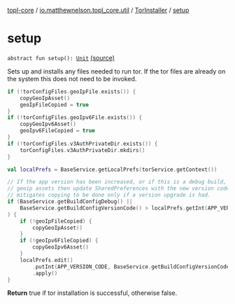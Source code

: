 [topl-core](../../index.md) / [io.matthewnelson.topl_core.util](../index.md) / [TorInstaller](index.md) / [setup](./setup.md)

# setup

`abstract fun setup(): `[`Unit`](https://kotlinlang.org/api/latest/jvm/stdlib/kotlin/-unit/index.html) [(source)](https://github.com/05nelsonm/TorOnionProxyLibrary-Android/blob/master/topl-core/src/main/java/io/matthewnelson/topl_core/util/TorInstaller.kt#L133)

Sets up and installs any files needed to run tor. If the tor files are already on
the system this does not need to be invoked.

``` kotlin
if (!torConfigFiles.geoIpFile.exists()) {
    copyGeoIpAsset()
    geoIpFileCopied = true
}
if (!torConfigFiles.geoIpv6File.exists()) {
    copyGeoIpv6Asset()
    geoIpv6FileCopied = true
}
if (!torConfigFiles.v3AuthPrivateDir.exists()) {
    torConfigFiles.v3AuthPrivateDir.mkdirs()
}

val localPrefs = BaseService.getLocalPrefs(torService.getContext())

// If the app version has been increased, or if this is a debug build, copy over
// geoip assets then update SharedPreferences with the new version code. This
// mitigates copying to be done only if a version upgrade is had.
if (BaseService.getBuildConfigDebug() ||
    BaseService.getBuildConfigVersionCode() > localPrefs.getInt(APP_VERSION_CODE, -1)
) {
    if (!geoIpFileCopied) {
        copyGeoIpAsset()
    }
    if (!geoIpv6FileCopied) {
        copyGeoIpv6Asset()
    }
    localPrefs.edit()
        .putInt(APP_VERSION_CODE, BaseService.getBuildConfigVersionCode())
        .apply()
}
```

**Return**
true if tor installation is successful, otherwise false.

